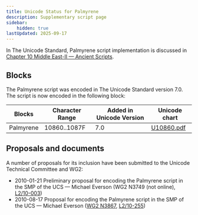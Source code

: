 ```yaml
---
title: Unicode Status for Palmyrene
description: Supplementary script page
sidebar:
    hidden: true
lastUpdated: 2025-09-17
---
```


In The Unicode Standard, Palmyrene script implementation is discussed in [Chapter 10 Middle East-II — Ancient Scripts](https://www.unicode.org/versions/latest/core-spec/chapter-10/#G29599).

## Blocks

The Palmyrene script was encoded in The Unicode Standard version 7.0. The script is now encoded in the following block:

| Blocks | Character Range | Added in Unicode Version | Unicode chart |
| ------ | --------------- | ------------------------ | ------------- |
| Palmyrene  | 10860..1087F | 7.0 | [U10860.pdf](http://www.unicode.org/charts/PDF/U10860.pdf) |

## Proposals and documents

A number of proposals for its inclusion have been submitted to the Unicode Technical Committee and WG2:
- 2010-01-21 Preliminary proposal for encoding the Palmyrene script in the SMP of the UCS — Michael Everson (WG2 N3749 (not online), [L2/10-003](http://www.unicode.org/cgi-bin/GetMatchingDocs.pl?L2/10-003))
- 2010-08-17 Proposal for encoding the Palmyrene script in the SMP of the UCS — Michael Everson ([WG2 N3867](https://www.unicode.org/wg2/docs/n3867.pdf), [L2/10-255](http://www.unicode.org/cgi-bin/GetMatchingDocs.pl?L2/10-255))
